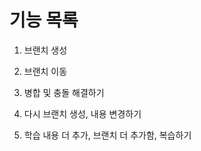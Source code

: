# 기능 목록
1. 브랜치 생성
2. 브랜치 이동
3. 병합 및 충돌 해결하기

4. 다시 브랜치 생성, 내용 변경하기

4. 학습 내용 더 추가, 브랜치 더 추가함, 복습하기

